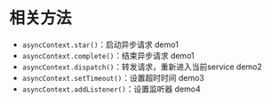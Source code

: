 # 相关方法
- `asyncContext.star()`：启动异步请求  demo1
- `asyncContext.complete()`：结束异步请求 demo1
- `asyncContext.dispatch()`：转发请求，重新进入当前service demo2
- `asyncContext.setTimeout()`：设置超时时间 demo3
- `asyncContext.addListener()`：设置监听器 demo4
